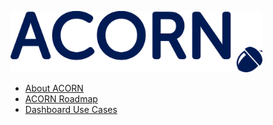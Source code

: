 <a href = "./"><img src="./images/ACORN-logo.png" alt="ACORN AMR" width="80%"></a>

* [About ACORN](README.md)
* [ACORN Roadmap](acorn-roadmap.md)
* [Dashboard Use Cases](use-cases.md)